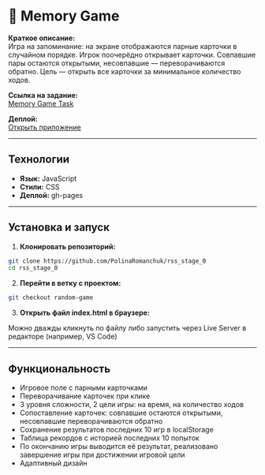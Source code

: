 # 🧠 Memory Game

**Краткое описание:**  
Игра на запоминание: на экране отображаются парные карточки в случайном порядке. Игрок поочерёдно открывает карточки. Совпавшие пары остаются открытыми, несовпавшие — переворачиваются обратно. Цель — открыть все карточки за минимальное количество ходов.

**Ссылка на задание:**  
[Memory Game Task](https://github.com/rolling-scopes-school/tasks/blob/master/tasks/js30%23/js30-9.md)

**Деплой:**  
[Открыть приложение](https://rolling-scopes-school.github.io/polinaromanchuk-JSFEPRESCHOOL2024Q2/random-game/)

---

## Технологии

- **Язык:** JavaScript  
- **Стили:** CSS
- **Деплой:** gh-pages

---

## Установка и запуск

1. **Клонировать репозиторий:**

```bash
git clone https://github.com/PolinaRomanchuk/rss_stage_0
cd rss_stage_0
```

2. **Перейти в ветку с проектом:** 
```bash
git checkout random-game
 ```

3. **Открыть файл index.html в браузере:**

Можно дважды кликнуть по файлу либо запустить через Live Server в редакторе (например, VS Code)

---

## Функциональность
- Игровое поле с парными карточками
- Переворачивание карточек при клике
- 3 уровня сложности, 2 цели игры: на время, на количество ходов
- Сопоставление карточек: совпавшие остаются открытыми, несовпавшие переворачиваются обратно
- Сохранение результатов последних 10 игр в localStorage
- Таблица рекордов с историей последних 10 попыток
- По окончанию игры выводится её результат, реализовано завершение игры при достижении игровой цели
- Адаптивный дизайн